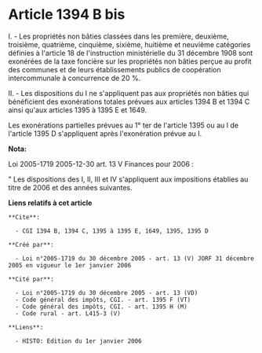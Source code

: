 # Article 1394 B bis

I. - Les propriétés non bâties classées dans les première, deuxième, troisième, quatrième, cinquième, sixième, huitième et
neuvième catégories définies à l'article 18 de l'instruction ministérielle du 31 décembre 1908 sont exonérées de la taxe
foncière sur les propriétés non bâties perçue au profit des communes et de leurs établissements publics de coopération
intercommunale à concurrence de 20 %.

II. - Les dispositions du I ne s'appliquent pas aux propriétés non bâties qui bénéficient des exonérations totales prévues
aux articles 1394 B et 1394 C ainsi qu'aux articles 1395 à 1395 E et 1649.

Les exonérations partielles prévues au 1° ter de l'article 1395 ou au I de l'article 1395 D s'appliquent après l'exonération
prévue au I.

**Nota:**

Loi 2005-1719 2005-12-30 art. 13 V Finances pour 2006 : 

" Les dispositions des I, II, III et IV s'appliquent aux impositions établies au titre de 2006 et des années suivantes.

**Liens relatifs à cet article**

	**Cite**:

	  - CGI 1394 B, 1394 C, 1395 à 1395 E, 1649, 1395, 1395 D

	**Créé par**:

	  - Loi n°2005-1719 du 30 décembre 2005 - art. 13 (V) JORF 31 décembre 2005 en vigueur le 1er janvier 2006

	**Cité par**:

	  - Loi n°2005-1719 du 30 décembre 2005 - art. 13 (VD)
	  - Code général des impôts, CGI. - art. 1395 F (VT)
	  - Code général des impôts, CGI. - art. 1395 H (M)
	  - Code rural - art. L415-3 (V)

	**Liens**:

	  - HISTO: Edition du 1er janvier 2006
